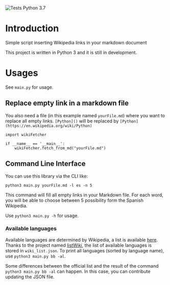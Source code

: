![Tests Python 3.7](https://github.com/Liscare/markdownToWiki/actions/workflows/main.yml/badge.svg)

# Introduction
Simple script inserting Wikipedia links in your markdown document

This project is written in Python 3 and it is still in development.

# Usages
See `main.py` for usage.

## Replace empty link in a markdown file

You also need a file (in this example named `yourFile.md`) where you want to replace all empty links. 
`[Python]()` will be replaced by `[Python](https://en.wikipedia.org/wiki/Python)`

    import wikiFetcher

    if __name__ == '__main__':
        wikiFetcher.fetch_from_md("yourFile.md")

## Command Line Interface

You can use this library via the CLI like:

    python3 main.py yourFile.md -l es -n 5

This command will fill all empty links in your Markdown file. For each word, you will be able to choose
between 5 possibility form the Spanish Wikipedia.

Use `python3 main.py -h` for usage.

### Available languages

Available languages are determined by Wikipedia, a list is available [here](https://wikistats.wmcloud.org/display.php?t=wp).
Thanks to the project named [listWiki](https://github.com/Liscare/listWiki), the list of available languages is stored in `wiki_list.json`. To print all
languages (sorted by language name), use `python3 main.py bb -al`. 

Some differences between the official list and the result of the command `python3 main.py bb -al` 
can happen. In this case, you can contribute updating the JSON file.


